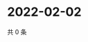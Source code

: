 # 2022-02-02

共 0 条

<!-- BEGIN WEIBO -->
<!-- 最后更新时间 Wed Feb 02 2022 12:14:01 GMT+0800 (China Standard Time) -->

<!-- END WEIBO -->
